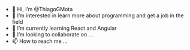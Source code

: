 - 👋 Hi, I’m @ThiagoGMota
- 👀 I’m interested in learn more about programming and get a job in the field
- 🌱 I’m currently learning React and Angular
- 💞️ I’m looking to collaborate on ...
- 📫 How to reach me ...

<!---
ThiagoGMota/ThiagoGMota is a ✨ special ✨ repository because its `README.md` (this file) appears on your GitHub profile.
You can click the Preview link to take a look at your changes.
--->
